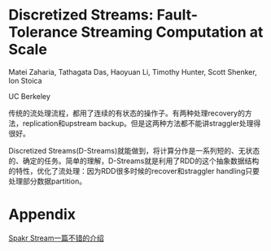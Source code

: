 # Discretized Streams: Fault-Tolerance Streaming Computation at Scale

Matei Zaharia, Tathagata Das, Haoyuan Li, Timothy Hunter, Scott Shenker, Ion Stoica

UC Berkeley

传统的流处理流程，都用了连续的有状态的操作子。有两种处理recovery的方法，replication和upstream backup。但是这两种方法都不能讲straggler处理得很好。

Discretized Streams(D-Streams)就能做到，将计算分作是一系列短的、无状态的、确定的任务。简单的理解，D-Streams就是利用了RDD的这个抽象数据结构的特性，优化了流处理：因为RDD很多时候的recover和straggler handling只要处理部分数据partition。



# Appendix

[Spakr Stream一篇不错的介绍](http://www.raincent.com/content-85-4456-1.html)
